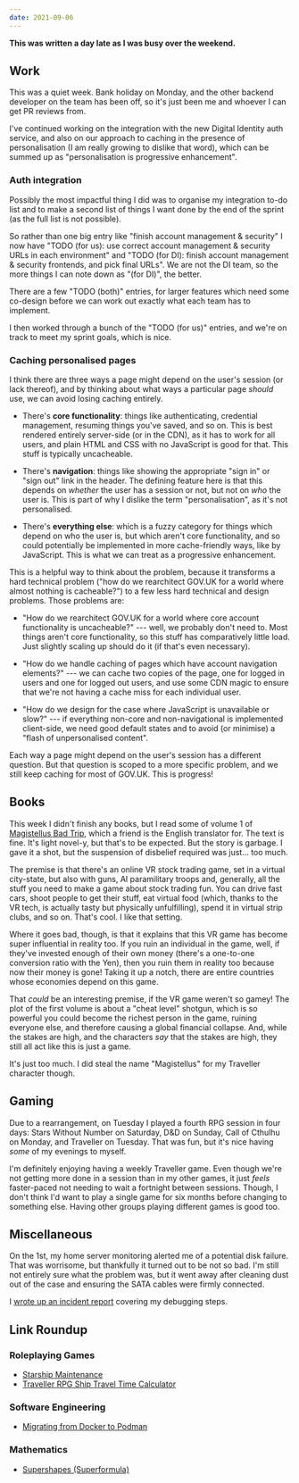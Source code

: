 ```yaml
---
date: 2021-09-06
---
```


**This was written a day late as I was busy over the weekend.**


## Work

This was a quiet week.  Bank holiday on Monday, and the other backend
developer on the team has been off, so it's just been me and whoever I
can get PR reviews from.

I've continued working on the integration with the new Digital
Identity auth service, and also on our approach to caching in the
presence of personalisation (I am really growing to dislike that
word), which can be summed up as "personalisation is progressive
enhancement".

### Auth integration

Possibly the most impactful thing I did was to organise my integration
to-do list and to make a second list of things I want done by the end
of the sprint (as the full list is not possible).

So rather than one big entry like "finish account management &
security" I now have "TODO (for us): use correct account management &
security URLs in each environment" and "TODO (for DI): finish account
management & security frontends, and pick final URLs".  We are not the
DI team, so the more things I can note down as "(for DI)", the better.

There are a few "TODO (both)" entries, for larger features which need
some co-design before we can work out exactly what each team has to
implement.

I then worked through a bunch of the "TODO (for us)" entries, and
we're on track to meet my sprint goals, which is nice.

### Caching personalised pages

I think there are three ways a page might depend on the user's session
(or lack thereof), and by thinking about what ways a particular page
*should* use, we can avoid losing caching entirely.

- There's **core functionality**: things like authenticating,
  credential management, resuming things you've saved, and so on.
  This is best rendered entirely server-side (or in the CDN), as it
  has to work for all users, and plain HTML and CSS with no JavaScript
  is good for that.  This stuff is typically uncacheable.

- There's **navigation**: things like showing the appropriate "sign
  in" or "sign out" link in the header.  The defining feature here is
  that this depends on *whether* the user has a session or not, but
  not on *who* the user is.  This is part of why I dislike the term
  "personalisation", as it's not personalised.

- There's **everything else**: which is a fuzzy category for things
  which depend on who the user is, but which aren't core
  functionality, and so could potentially be implemented in more
  cache-friendly ways, like by JavaScript.  This is what we can treat
  as a progressive enhancement.

This is a helpful way to think about the problem, because it
transforms a hard technical problem ("how do we rearchitect GOV.UK for
a world where almost nothing is cacheable?") to a few less hard
technical and design problems.  Those problems are:

- "How do we rearchitect GOV.UK for a world where core account
  functionality is uncacheable?" --- well, we probably don't need to.
  Most things aren't core functionality, so this stuff has
  comparatively little load.  Just slightly scaling up should do it
  (if that's even necessary).

- "How do we handle caching of pages which have account navigation
  elements?" --- we can cache two copies of the page, one for logged
  in users and one for logged out users, and use some CDN magic to
  ensure that we're not having a cache miss for each individual user.

- "How do we design for the case where JavaScript is unavailable or
  slow?" --- if everything non-core and non-navigational is
  implemented client-side, we need good default states and to avoid
  (or minimise) a "flash of unpersonalised content".

Each way a page might depend on the user's session has a different
question.  But that question is scoped to a more specific problem, and
we still keep caching for most of GOV.UK.  This is progress!


## Books

This week I didn't finish any books, but I read some of volume 1 of
[Magistellus Bad Trip][], which a friend is the English translator
for.  The text is fine.  It's light novel-y, but that's to be
expected.  But the story is garbage.  I gave it a shot, but the
suspension of disbelief required was just... too much.

The premise is that there's an online VR stock trading game, set in a
virtual city-state, but also with guns, AI paramilitary troops and,
generally, all the stuff you need to make a game about stock trading
fun.  You can drive fast cars, shoot people to get their stuff, eat
virtual food (which, thanks to the VR tech, is actually tasty but
physically unfulfilling), spend it in virtual strip clubs, and so on.
That's cool.  I like that setting.

Where it goes bad, though, is that it explains that this VR game has
become super influential in reality too.  If you ruin an individual in
the game, well, if they've invested enough of their own money (there's
a one-to-one conversion ratio with the Yen), then you ruin them in
reality too because now their money is gone!  Taking it up a notch,
there are entire countries whose economies depend on this game.

That *could* be an interesting premise, if the VR game weren't so
gamey!  The plot of the first volume is about a "cheat level" shotgun,
which is so powerful you could become the richest person in the game,
ruining everyone else, and therefore causing a global financial
collapse.  And, while the stakes are high, and the characters *say*
that the stakes are high, they still all act like this is just a game.

It's just too much.  I did steal the name "Magistellus" for my
Traveller character though.

[Magistellus Bad Trip]: https://dengeki.fandom.com/wiki/Magistellus_Bad_Trip


## Gaming

Due to a rearrangement, on Tuesday I played a fourth RPG session in
four days: Stars Without Number on Saturday, D&D on Sunday, Call of
Cthulhu on Monday, and Traveller on Tuesday.  That was fun, but it's
nice having *some* of my evenings to myself.

I'm definitely enjoying having a weekly Traveller game.  Even though
we're not getting more done in a session than in my other games, it
just *feels* faster-paced not needing to wait a fortnight between
sessions.  Though, I don't think I'd want to play a single game for
six months before changing to something else.  Having other groups
playing different games is good too.


## Miscellaneous

On the 1st, my home server monitoring alerted me of a potential disk
failure.  That was worrisome, but thankfully it turned out to be not
so bad.  I'm still not entirely sure what the problem was, but it went
away after cleaning dust out of the case and ensuring the SATA cables
were firmly connected.

I [wrote up an incident report][] covering my debugging steps.

[wrote up an incident report]: incident-20210901-nyarlathotep-zpool-degraded.html


## Link Roundup

### Roleplaying Games

- [Starship Maintenance](https://greatdungeonnorth.blogspot.com/2021/08/starship-maintenance.html)
- [Traveller RPG Ship Travel Time Calculator](https://www.cyborgprime.com/traveller-rpg-blog/traveller-rpg-ship-travel-time-calculator)

### Software Engineering

- [Migrating from Docker to Podman](https://marcusnoble.co.uk/2021-09-01-migrating-from-docker-to-podman/)

### Mathematics

- [Supershapes (Superformula)](http://paulbourke.net/geometry/supershape/)
